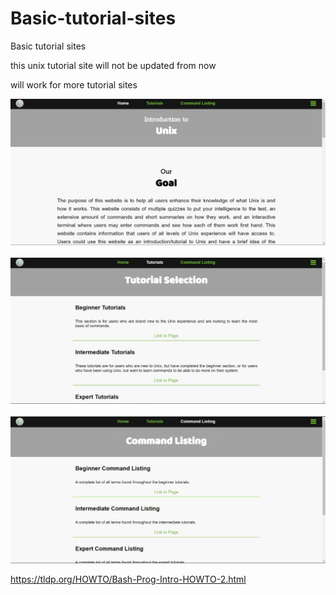 
  # Basic-tutorial-sites
  Basic tutorial sites
  
  this unix tutorial site will not be updated from now
  
  will work for more tutorial sites 

<img src="imag1.jpg" alt="alt text" title="image Title" />
<br>
<br>
<img src="imag2.jpg" alt="alt text" title="image Title" />
<br>
<br>
<img src="imag3.jpg" alt="alt text" title="image Title" />

https://tldp.org/HOWTO/Bash-Prog-Intro-HOWTO-2.html